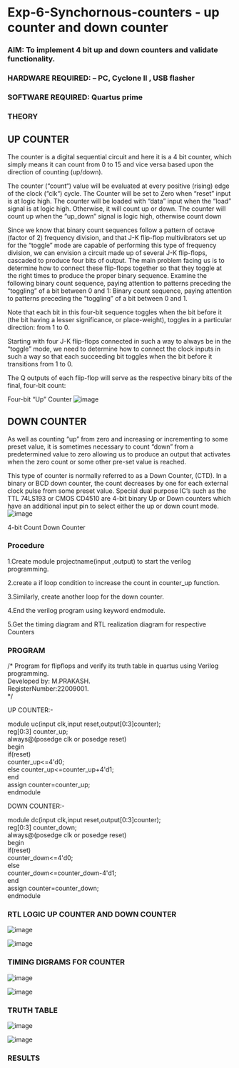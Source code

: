 # Exp-6-Synchornous-counters - up counter and down counter 
### AIM: To implement 4 bit up and down counters and validate  functionality.
### HARDWARE REQUIRED:  – PC, Cyclone II , USB flasher
### SOFTWARE REQUIRED:   Quartus prime
### THEORY 

## UP COUNTER 
The counter is a digital sequential circuit and here it is a 4 bit counter, which simply means it can count from 0 to 15 and vice versa based upon the direction of counting (up/down). 

The counter (“count“) value will be evaluated at every positive (rising) edge of the clock (“clk“) cycle.
The Counter will be set to Zero when “reset” input is at logic high.
The counter will be loaded with “data” input when the “load” signal is at logic high. Otherwise, it will count up or down.
The counter will count up when the “up_down” signal is logic high, otherwise count down

Since we know that binary count sequences follow a pattern of octave (factor of 2) frequency division, and that J-K flip-flop multivibrators set up for the “toggle” mode are capable of performing this type of frequency division, we can envision a circuit made up of several J-K flip-flops, cascaded to produce four bits of output.
The main problem facing us is to determine how to connect these flip-flops together so that they toggle at the right times to produce the proper binary sequence.
Examine the following binary count sequence, paying attention to patterns preceding the “toggling” of a bit between 0 and 1:
Binary count sequence, paying attention to patterns preceding the “toggling” of a bit between 0 and 1.

Note that each bit in this four-bit sequence toggles when the bit before it (the bit having a lesser significance, or place-weight), toggles in a particular direction: from 1 to 0.



 
 

Starting with four J-K flip-flops connected in such a way to always be in the “toggle” mode, we need to determine how to connect the clock inputs in such a way so that each succeeding bit toggles when the bit before it transitions from 1 to 0.

The Q outputs of each flip-flop will serve as the respective binary bits of the final, four-bit count:

 
 

Four-bit “Up” Counter
![image](https://user-images.githubusercontent.com/36288975/169644758-b2f4339d-9532-40c5-af40-8f4f8c942e2c.png)



## DOWN COUNTER 

As well as counting “up” from zero and increasing or incrementing to some preset value, it is sometimes necessary to count “down” from a predetermined value to zero allowing us to produce an output that activates when the zero count or some other pre-set value is reached.

This type of counter is normally referred to as a Down Counter, (CTD). In a binary or BCD down counter, the count decreases by one for each external clock pulse from some preset value. Special dual purpose IC’s such as the TTL 74LS193 or CMOS CD4510 are 4-bit binary Up or Down counters which have an additional input pin to select either the up or down count mode.
![image](https://user-images.githubusercontent.com/36288975/169644844-1a14e123-7228-4ed8-81a9-eb937dff4ac8.png)


4-bit Count Down Counter
### Procedure

1.Create module projectname(input ,output) to start the verilog programming.

2.create a if loop condition to increase the count in counter_up function.

3.Similarly, create another loop for the down counter.

4.End the verilog program using keyword endmodule.

5.Get the timing diagram and RTL realization diagram for respective Counters



### PROGRAM 
/*
Program for flipflops  and verify its truth table in quartus using Verilog programming.       
Developed by: M.PRAKASH.        
RegisterNumber:22009001.     
*/

UP COUNTER:-


module uc(input clk,input reset,output[0:3]counter);     
reg[0:3] counter_up;      
always@(posedge clk or posedge reset)     
begin    
if(reset)    
counter_up<=4'd0;     
else
counter_up<=counter_up+4'd1;      
end     
assign counter=counter_up;     
endmodule      


DOWN COUNTER:-    

module dc(input clk,input reset,output[0:3]counter);     
reg[0:3] counter_down;    
always@(posedge clk or posedge reset)     
begin       
if(reset)     
counter_down<=4'd0;      
else     
counter_down<=counter_down-4'd1;     
end     
assign counter=counter_down;     
endmodule       






### RTL LOGIC UP COUNTER AND DOWN COUNTER  

![image](https://user-images.githubusercontent.com/118350045/214300408-2c9379af-9c10-4e1e-9b7f-0ef6f6b37e37.png)

![image](https://user-images.githubusercontent.com/118350045/214300715-ef20350e-70aa-459a-b749-c66b6e839993.png)







### TIMING DIGRAMS FOR COUNTER      
![image](https://user-images.githubusercontent.com/118350045/214300946-3610a372-4d0b-43fd-9217-23b38b41ce1f.png)

![image](https://user-images.githubusercontent.com/118350045/214301220-fbc20e26-4e0f-44de-b72a-84451c6ec3ed.png)




### TRUTH TABLE 

![image](https://user-images.githubusercontent.com/118350045/214301545-54c3cc59-b6cd-4013-a670-ccd35e1a6dcc.png)

![image](https://user-images.githubusercontent.com/118350045/214301814-cca9884c-c330-4bf9-81b4-039aae626a36.png)





### RESULTS 
